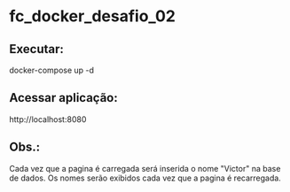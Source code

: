 # fc_docker_desafio_02

<h2>Executar:</h2>

docker-compose up -d 

<h2>Acessar aplicação:</h2>

http://localhost:8080

<h2>Obs.:</h2>
Cada vez que a pagina é carregada será inserida o nome "Victor" na base de dados.
Os nomes serão exibidos cada vez que a pagina é recarregada.